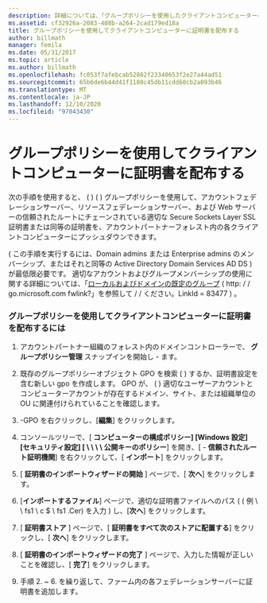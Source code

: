 ```yaml
---
description: 詳細については、「グループポリシーを使用したクライアントコンピューターへの証明書の配布」を参照してください。
ms.assetid: cf32926a-2083-408b-a264-2cad179ed18a
title: グループポリシーを使用してクライアントコンピューターに証明書を配布する
author: billmath
manager: femila
ms.date: 05/31/2017
ms.topic: article
ms.author: billmath
ms.openlocfilehash: fc053f7afebcab52862f23340653f2e27a44ad51
ms.sourcegitcommit: 65b6de6b44d41f1180c45db11cdd60cb2a093b46
ms.translationtype: MT
ms.contentlocale: ja-JP
ms.lasthandoff: 12/10/2020
ms.locfileid: "97043430"
---
```

# <a name="distribute-certificates-to-client-computers-by-using-group-policy"></a>グループポリシーを使用してクライアントコンピューターに証明書を配布する


次の手順を使用すると、 \( \) \( \) グループポリシーを使用して、アカウントフェデレーションサーバー、リソースフェデレーションサーバー、および Web サーバーの信頼されたルートにチェーンされている適切な Secure Sockets Layer SSL 証明書または同等の証明書を、アカウントパートナーフォレスト内の各クライアントコンピューターにプッシュダウンできます。

  \( この手順を実行するには、Domain admins または Enterprise admins のメンバーシップ、またはそれと同等の Active Directory Domain Services AD DS \) が最低限必要です。  適切なアカウントおよびグループメンバーシップの使用に関する詳細については、「[ローカルおよびドメインの既定のグループ](https://go.microsoft.com/fwlink/?LinkId=83477) \( http: \/ \/ go.microsoft.com fwlink?」を参照して \/ \/ ください。LinkId \= 83477 \) 。

### <a name="to-distribute-certificates-to-client-computers-by-using-group-policy"></a>グループポリシーを使用してクライアントコンピューターに証明書を配布するには

1.  アカウントパートナー組織のフォレスト内のドメインコントローラーで、 **グループポリシー管理** スナップインを開始し \- ます。

2.  既存のグループポリシーオブジェクト GPO を検索 \( \) するか、証明書設定を含む新しい gpo を作成します。 GPO が、 \( \) 適切なユーザーアカウントとコンピューターアカウントが存在するドメイン、サイト、または組織単位の OU に関連付けられていることを確認します。

3.  \-GPO を右クリックし、[**編集**] をクリックします。

4.  コンソールツリーで、[ **コンピューターの構成ポリシー] [Windows 設定] [セキュリティ設定] [ \\ \\ \\ \\ 公開キーのポリシー**] を開き、[ \- **信頼されたルート証明機関**] を右クリックして、[ **インポート**] をクリックします。

5.  [ **証明書のインポートウィザードの開始** ] ページで、[ **次へ**] をクリックします。

6.  [**インポートするファイル**] ページで、適切な証明書ファイルへのパス ( \( 例 \\ \\ fs1 \\ c $ \\ fs1 .Cer) を入力 \) し、[**次へ**] をクリックします。

7.  [ **証明書ストア** ] ページで、[ **証明書をすべて次のストアに配置する**] をクリックし、[ **次へ**] をクリックします。

8.  [ **証明書のインポートウィザードの完了** ] ページで、入力した情報が正しいことを確認し、[ **完了**] をクリックします。

9. 手順 2. ~ 6. を繰り返して、ファーム内の各フェデレーションサーバーに証明書を追加します。
